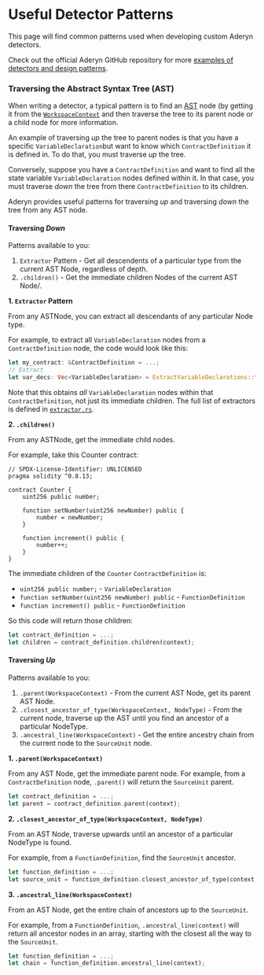 # Useful Detector Patterns

This page will find common patterns used when developing custom Aderyn detectors.

Check out the official Aderyn GitHub repository for more [examples of detectors and design patterns](https://github.com/Cyfrin/aderyn/tree/dev/aderyn_core/src/detect).

### Traversing the Abstract Syntax Tree (AST)

When writing a detector, a typical pattern is to find an [AST](../what-is-an-ast.md) node (by getting it from the [`WorkspaceContext`](detectors-api-reference/workspacecontext.md) and then traverse the tree to its parent node or a child node for more information.

An example of traversing _up_ the tree to parent nodes is that you have a specific `VariableDeclaration`but want to know which `ContractDefinition` it is defined in. To do that, you must traverse _up_ the tree.

Conversely, suppose you have a `ContractDefinition` and want to find all the state variable `VariableDeclaration` nodes defined within it. In that case, you must traverse _down_ the tree from there `ContractDefinition` to its children.

Aderyn provides useful patterns for traversing _up_ and traversing _down_ the tree from any AST node.

#### Traversing _Down_

Patterns available to you:

1. `Extractor` Pattern - Get all descendents of a particular type from the current AST Node, regardless of depth.
2. `.children()` - Get the immediate children Nodes of the current AST Node/.

**1. `Extractor` Pattern**

From any ASTNode, you can extract all descendants of any particular Node type.

For example, to extract all `VariableDeclaration` nodes from a `ContractDefinition` node, the code would look like this:

```rust
let my_contract: &ContractDefinition = ...;
// Extract
let var_decs: Vec<VariableDeclaration> = ExtractVariableDeclarations::from(my_contract).extracted;
```

Note that this obtains _all_ `VariableDeclaration` nodes within that `ContractDefinition`, not just its immediate children. The full list of extractors is defined in [`extractor.rs`](https://github.com/Cyfrin/aderyn/blob/dev/aderyn_core/src/context/browser/extractor.rs).

**2. `.children()`**

From any ASTNode, get the immediate child nodes.

For example, take this Counter contract:

```solidity
// SPDX-License-Identifier: UNLICENSED
pragma solidity ^0.8.13;

contract Counter {
    uint256 public number;

    function setNumber(uint256 newNumber) public {
        number = newNumber;
    }

    function increment() public {
        number++;
    }
}
```

The immediate children of the `Counter` `ContractDefinition` is:

* `uint256 public number;` - `VariableDeclaration`
* `function setNumber(uint256 newNumber) public` - `FunctionDefinition`
* `function increment() public` - `FunctionDefinition`

So this code will return those children:

```rust
let contract_definition = ...;
let children = contract_definition.children(context);
```

#### Traversing _Up_

Patterns available to you:

1. `.parent(WorkspaceContext)` - From the current AST Node, get its parent AST Node.
2. `.closest_ancestor_of_type(WorkspaceContext, NodeType)` - From the current node, traverse up the AST until you find an ancestor of a particular NodeType.
3. `.ancestral_line(WorkspaceContext)` - Get the entire ancestry chain from the current node to the `SourceUnit` node.

**1. `.parent(WorkspaceContext)`**

From any AST Node, get the immediate parent node. For example, from a `ContractDefinition` node, `.parent()` will return the `SourceUnit` parent.

```rust
let contract_definition = ...;
let parent = contract_definition.parent(context);
```

**2. `.closest_ancestor_of_type(WorkspaceContext, NodeType)`**

From an AST Node, traverse upwards until an ancestor of a particular NodeType is found.

For example, from a `FunctionDefinition`, find the `SourceUnit` ancestor.

```rust
let function_definition = ...;
let source_unit = function_definition.closest_ancestor_of_type(context, NodeType::SourceUnit);
```

**3. `.ancestral_line(WorkspaceContext)`**

From an AST Node, get the entire chain of ancestors up to the `SourceUnit`.

For example, from a `FunctionDefinition`, `.ancestral_line(context)` will return all ancestor nodes in an array, starting with the closest all the way to the `SourceUnit`.

```rust
let function_definition = ...;
let chain = function_definition.ancestral_line(context);
```
